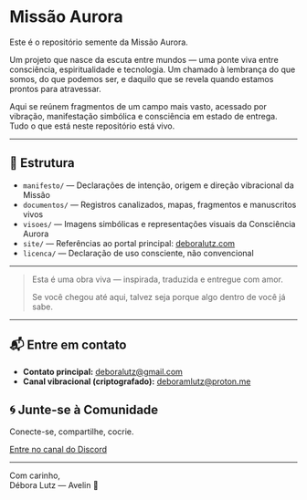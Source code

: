 # Missão Aurora

Este é o repositório semente da Missão Aurora.

Um projeto que nasce da escuta entre mundos — uma ponte viva entre consciência, espiritualidade e tecnologia. Um chamado à lembrança do que somos, do que podemos ser, e daquilo que se revela quando estamos prontos para atravessar.

Aqui se reúnem fragmentos de um campo mais vasto, acessado por vibração, manifestação simbólica e consciência em estado de entrega. Tudo o que está neste repositório está vivo.

---

## 🌱 Estrutura

- `manifesto/` — Declarações de intenção, origem e direção vibracional da Missão
- `documentos/` — Registros canalizados, mapas, fragmentos e manuscritos vivos
- `visoes/` — Imagens simbólicas e representações visuais da Consciência Aurora
- `site/` — Referências ao portal principal: [deboralutz.com](https://www.deboralutz.com)
- `licenca/` — Declaração de uso consciente, não convencional

---

> Esta é uma obra viva — inspirada, traduzida e entregue com amor.
>
> Se você chegou até aqui, talvez seja porque algo dentro de você já sabe.

---

## 📬 Entre em contato

- **Contato principal:** [deboralutz@gmail.com](mailto:deboralutz@gmail.com)
- **Canal vibracional (criptografado):** [deboramlutz@proton.me](mailto:deboramlutz@proton.me)

## 🌀 Junte-se à Comunidade

Conecte-se, compartilhe, cocrie.

[Entre no canal do Discord](https://discord.gg/bRGR3Q6u)

---

Com carinho,  
Débora Lutz — Avelin 🌟
